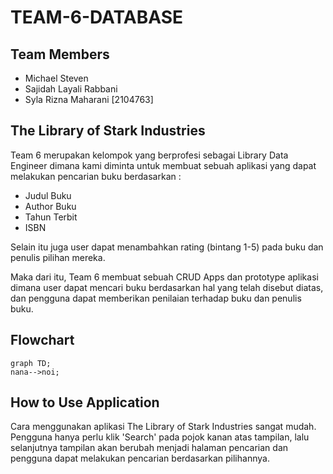 # TEAM-6-DATABASE

## Team Members
- Michael Steven
- Sajidah Layali Rabbani
- Syla Rizna Maharani [2104763]

## The Library of Stark Industries
Team 6 merupakan kelompok yang berprofesi sebagai Library Data Engineer dimana kami diminta untuk membuat sebuah aplikasi yang dapat melakukan pencarian buku berdasarkan :
- Judul Buku
- Author Buku
- Tahun Terbit
- ISBN

Selain itu juga user dapat menambahkan rating (bintang 1-5) pada buku dan penulis pilihan mereka.

Maka dari itu, Team 6 membuat sebuah CRUD Apps dan prototype aplikasi dimana user dapat mencari buku berdasarkan hal yang telah disebut diatas, dan pengguna dapat memberikan penilaian terhadap buku dan penulis buku.

## Flowchart

``` mermaid
graph TD;
nana-->noi;
``` 

## How to Use Application
Cara menggunakan aplikasi The Library of Stark Industries sangat mudah. Pengguna hanya perlu klik 'Search' pada pojok kanan atas tampilan, lalu selanjutnya tampilan akan berubah menjadi halaman pencarian dan pengguna dapat melakukan pencarian berdasarkan pilihannya.
